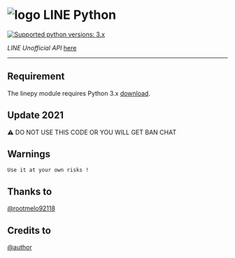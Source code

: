 # ![logo](LINE.png) LINE Python

 [![Supported python versions: 3.x](https://img.shields.io/badge/python-3.x-green.svg "Supported python versions: 3.x")](https://www.python.org/downloads/) 

*LINE Unofficial API* [here](https://github.com/yinmo-public/linepy)

----

## Requirement

The linepy module requires Python 3.x  [download](https://www.python.org/downloads/). 

## Update 2021
⚠ DO NOT USE THIS CODE OR YOU WILL GET BAN CHAT

## Warnings
```
Use it at your own risks !
```

## Thanks to 
[@rootmelo92118](https://github.com/rootmelo92118)

## Credits to
[@author](https://line.me/ti/p/3eamxoks_T)
